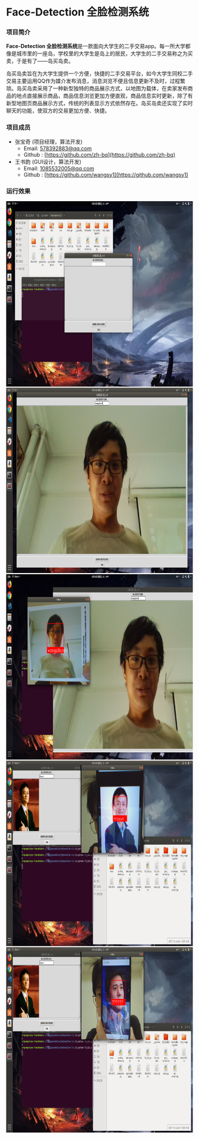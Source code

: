 # Face-Detection 全脸检测系统


### 项目简介

**Face-Detection 全脸检测系统**是一款面向大学生的二手交易app。每一所大学都像是城市里的一座岛，学校里的大学生是岛上的居民，大学生的二手交易称之为买卖，于是有了——岛买岛卖。

岛买岛卖旨在为大学生提供一个方便，快捷的二手交易平台，如今大学生同校二手交易主要运用QQ作为媒介发布消息，消息浏览不便且信息更新不及时，过程繁琐。岛买岛卖采用了一种新型独特的商品展示方式，以地图为载体，在卖家发布商品的地点直接展示商品，商品信息浏览更加方便直观，商品信息实时更新，除了有新型地图页商品展示方式，传统的列表显示方式依然存在。岛买岛卖还实现了实时聊天的功能，使双方的交易更加方便、快捷。

### 项目成员

* 张宝奇 (项目经理，算法开发) 
    * Email: <578392883@qq.com>
    * Github : [https://github.com/zh-bq](https://github.com/zh-bq)
* 王书韵 (GUI设计，算法开发) 
    * Email: <1085532005@qq.com>
    * Github : [https://github.com/wangsy1](https://github.com/wangsy1)
    
### 运行效果
<img src="image/1.png" height=500 />
<img src="image/2.png" height=500/>
<img src="image/3.png" height=500 />
<img src="image/4.png" height=500 />
<img src="image/5.png" height=500 />
